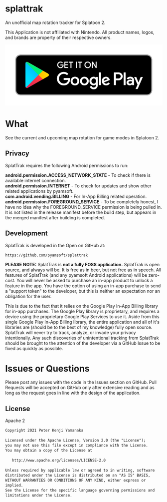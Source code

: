 # splattrak

An unofficial map rotation tracker for Splatoon 2.

This Application is not affiliated with Nintendo. All product names, logos, and brands are property
of their respective owners.

[![Get it on Google Play](https://raw.githubusercontent.com/pyamsoft/splattrak/main/art/google-play-badge.png)][1]

# What

See the current and upcoming map rotation for game modes in Splatoon 2.

## Privacy

SplatTrak requires the following Android permissions to run:

**android.permission.ACCESS_NETWORK_STATE** - To check if there is available internet connection.  
**android.permission.INTERNET** - To check for updates and show other related applications by pyamsoft.  
**com.android.vending.BILLING** - For In-App Billing related operation.  
**android.permission.FOREGROUND_SERVICE** - To be completely honest, I have no idea why the
FOREGROUND_SERVICE permission is being pulled in. It is not listed in the release manifest before
the build step, but appears in the merged manifest after building is completed.

## Development

SplatTrak is developed in the Open on GitHub at:
```
https://github.com/pyamsoft/splattrak
```

**PLEASE NOTE:** SplatTrak is **not a fully FOSS application.**
SplatTrak is open source, and always will be. It is free as in beer, but not free as in speech.
All features of SplatTrak (and any pyamsoft Android applications) will be zero-cost. You will
never be asked to purchase an in-app product to unlock a feature in the app. You have the option of
using an in-app purchase to send a "support token" to the developer, but this is neither an
expectation nor an obligation for the user.

This is due to the fact that it relies on the Google Play In-App Billing library for in-app
purchases. The Google Play library is proprietary, and requires a device using the proprietary
Google Play Services to use it. Aside from this single Google Play In-App Billing library, the
entire application and all of it's libraries are (should be to the best of my knowledge) fully
open source. SplatTrak will never try to track, analyze, or invade your privacy intentionally.
Any such discoveries of unintentional tracking from SplatTrak should be brought to the attention
of the developer via a GitHub Issue to be fixed as quickly as possible.

# Issues or Questions

Please post any issues with the code in the Issues section on GitHub. Pull Requests
will be accepted on GitHub only after extensive reading and as long as the request
goes in line with the design of the application.

[1]: https://play.google.com/store/apps/details?id=com.pyamsoft.splattrak

## License

Apache 2

```
Copyright 2021 Peter Kenji Yamanaka

Licensed under the Apache License, Version 2.0 (the "License");
you may not use this file except in compliance with the License.
You may obtain a copy of the License at

   http://www.apache.org/licenses/LICENSE-2.0

Unless required by applicable law or agreed to in writing, software
distributed under the License is distributed on an "AS IS" BASIS,
WITHOUT WARRANTIES OR CONDITIONS OF ANY KIND, either express or implied.
See the License for the specific language governing permissions and
limitations under the License.
```

